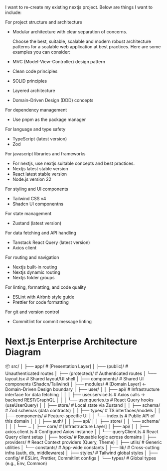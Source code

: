I want to re-create my existing nextjs project. Below are things I want to include:

For project structure and architecture

- Modular architecture with clear separation of concerns.

  Choose the best, suitable, scalable and modern robust architecture patterns for a scalable web application at best practices. Here are some examples you can consider:

- MVC (Model-View-Controller) design pattern
- Clean code principles
- SOLID principles
- Layered architecture
- Domain-Driven Design (DDD) concepts

For dependency management

- Use pnpm as the package manager

For language and type safety

- TypeScript (latest version)
- Zod

For javascript libraries and frameworks

- For nextjs, use nextjs suitable concepts and best practices.
- Nextjs latest stable version
- React latest stable version
- Node.js version 22

For styling and UI components

- Tailwind CSS v4
- Shadcn UI componentns

For state management

- Zustand (latest version)

For data fetching and API handling

- Tanstack React Query (latest version)
- Axios client

For routing and navigation

- Nextjs built-in routing
- Nextjs dynamic routing
- Nextjs folder groups

For linting, formatting, and code quality

- ESLint with Airbnb style guide
- Prettier for code formatting

For git and version control

- Commitlint for commit message linting


# Next.js Enterprise Architecture Diagram

📦 src/
│
├── app/                         # [Presentation Layer]
│   ├── (public)/                # Unauthenticated routes
│   ├── (protected)/             # Authenticated routes
│   └── layout.tsx               # Shared layout/UI shell
│
├── components/                  # Shared UI components (Shadcn/Tailwind)
│
├── modules/                     # [Domain Layer] ← Domain-Driven Design boundary
│   ├── user/
│   │   ├── api/                 # Infrastructure interface for data fetching
│   │   │   ├── user.service.ts  # Axios calls → backend REST/GraphQL
│   │   │   └── user.queries.ts  # React Query hooks (useUserQuery)
│   │   ├── store/               # Local state via Zustand
│   │   ├── schema/              # Zod schemas (data contracts)
│   │   ├── types/               # TS interfaces/models
│   │   ├── components/          # Feature-specific UI
│   │   └── index.ts             # Public API of this domain
│   │
│   ├── auth/
│   │   ├── api/
│   │   ├── store/
│   │   └── schema/
│   │
│   └── ...
│
├── core/                        # [Infrastructure Layer]
│   ├── api/
│   │   ├── axios.client.ts      # Configured Axios instance
│   │   └── queryClient.ts       # React Query client setup
│   ├── hooks/                   # Reusable logic across domains
│   ├── providers/               # React Context providers (Query, Theme)
│   ├── utils/                   # Generic utilities
│   └── constants/               # App-wide constants
│
├── lib/                         # Cross-cutting infra (auth, db, middlewares)
│
├── styles/                      # Tailwind global styles
│
├── config/                      # ESLint, Prettier, Commitlint configs
│
└── types/                       # Global types (e.g., Env, Common)
